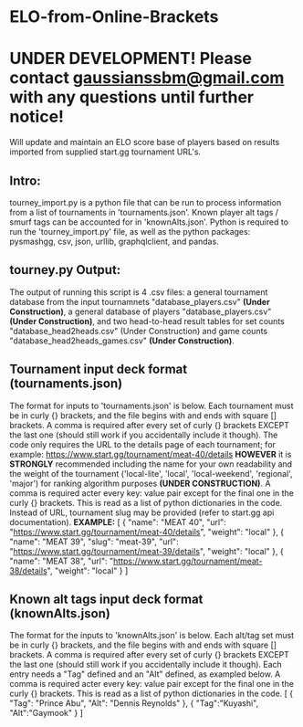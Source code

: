 # ELO-from-Online-Brackets
# UNDER DEVELOPMENT! Please contact gaussianssbm@gmail.com with any questions until further notice!
Will update and maintain an ELO score base of players based on results imported from supplied start.gg tournament URL's.

## Intro:
tourney_import.py is a python file that can be run to process information from a list of tournaments in 'tournaments.json'. Known player alt tags / smurf tags can be accounted for in 'knownAlts.json'. Python is required to run the 'tourney_import.py' file, as well as the python packages: pysmashgg, csv, json, urllib, graphqlclient, and pandas.

## tourney.py Output:
The output of running this script is 4 .csv files: a general tournament database from the input tournamnets "database_players.csv" **(Under Construction)**, a general database of players "database_players.csv" **(Under Construction)**, and two head-to-head result tables for set counts "database_head2heads.csv" (Under Construction) and game counts "database_head2heads_games.csv" **(Under Construction)**.

## Tournament input deck format (tournaments.json)
The format for inputs to 'tournaments.json' is below. Each tournament must be in curly {} brackets, and the file begins with and ends with square [] brackets. A comma is required after every set of curly {} brackets EXCEPT the last one (should still work if you accidentally include it though). The code only requires the URL to the details page of each tournament; for example: https://www.start.gg/tournament/meat-40/details **HOWEVER** it is **STRONGLY** recommended including the name for your own readability and the weight of the tournament ('local-lite', 'local', 'local-weekend', 'regional', 'major') for ranking algorithm purposes **(UNDER CONSTRUCTION)**. A comma is required acter every key: value pair except for the final one in the curly {} brackets. This is read as a list of python dictionaries in the code. Instead of URL, tournament slug may be provided (refer to start.gg api documentation).
**EXAMPLE:**
[
    {
        "name": "MEAT 40",
        "url": "https://www.start.gg/tournament/meat-40/details",
        "weight": "local"
    },
    {
        "name": "MEAT 39",
        "slug": "meat-39",
        "url": "https://www.start.gg/tournament/meat-39/details",
        "weight": "local"
    },
    {
        "name": "MEAT 38",
        "url": "https://www.start.gg/tournament/meat-38/details",
        "weight": "local"
    }
]

## Known alt tags input deck format (knownAlts.json)
The format for the inputs to 'knownAlts.json' is below. Each alt/tag set must be in curly {} brackets, and the file begins with and ends with square [] brackets. A comma is required after every set of curly {} brackets EXCEPT the last one (should still work if you accidentally include it though). Each entry needs a "Tag" defined and an "Alt" defined, as exampled below. A comma is required acter every key: value pair except for the final one in the curly {} brackets. This is read as a list of python dictionaries in the code.
[
    {
        "Tag": "Prince Abu",
        "Alt": "Dennis Reynolds"
    },
    {
        "Tag":"Kuyashi",
        "Alt":"Gaymook"
    }
]
